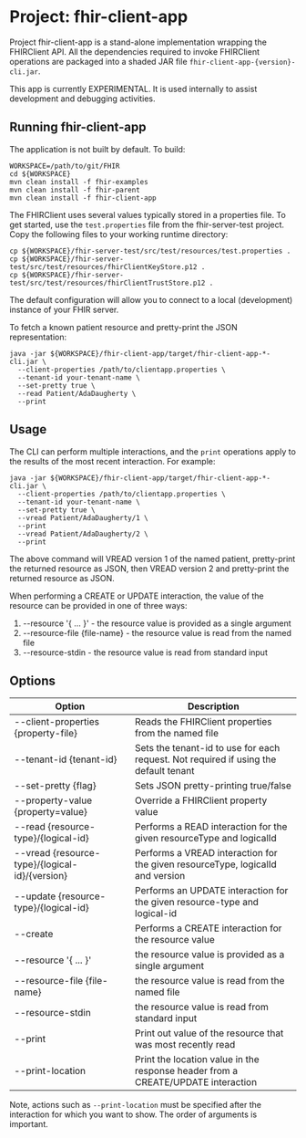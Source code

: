 # Project: fhir-client-app

Project fhir-client-app is a stand-alone implementation wrapping the FHIRClient API. All the dependencies required to invoke FHIRClient operations are packaged into a shaded JAR file `fhir-client-app-{version}-cli.jar`.

This app is currently EXPERIMENTAL. It is used internally to assist development and debugging activities.

## Running fhir-client-app

The application is not built by default. To build:

```
WORKSPACE=/path/to/git/FHIR
cd ${WORKSPACE}
mvn clean install -f fhir-examples
mvn clean install -f fhir-parent
mvn clean install -f fhir-client-app
```

The FHIRClient uses several values typically stored in a properties file. To get started, use the `test.properties` file from the fhir-server-test project. Copy the following files to your working runtime directory:

```
cp ${WORKSPACE}/fhir-server-test/src/test/resources/test.properties .
cp ${WORKSPACE}/fhir-server-test/src/test/resources/fhirClientKeyStore.p12 .
cp ${WORKSPACE}/fhir-server-test/src/test/resources/fhirClientTrustStore.p12 .
```

The default configuration will allow you to connect to a local (development) instance of your FHIR server.

To fetch a known patient resource and pretty-print the JSON representation:

```
java -jar ${WORKSPACE}/fhir-client-app/target/fhir-client-app-*-cli.jar \
  --client-properties /path/to/clientapp.properties \
  --tenant-id your-tenant-name \
  --set-pretty true \
  --read Patient/AdaDaugherty \
  --print
```

## Usage

The CLI can perform multiple interactions, and the `print` operations apply to the results of the most recent interaction. For example:

```
java -jar ${WORKSPACE}/fhir-client-app/target/fhir-client-app-*-cli.jar \
  --client-properties /path/to/clientapp.properties \
  --tenant-id your-tenant-name \
  --set-pretty true \
  --vread Patient/AdaDaugherty/1 \
  --print
  --vread Patient/AdaDaugherty/2 \
  --print
```

The above command will VREAD version 1 of the named patient, pretty-print the returned resource as JSON, then VREAD version 2 and pretty-print the returned resource as JSON.

When performing a CREATE or UPDATE interaction, the value of the resource can be provided in one of three ways:

1. --resource '{ ... }' - the resource value is provided as a single argument
2. --resource-file {file-name} - the resource value is read from the named file
3. --resource-stdin - the resource value is read from standard input

## Options

| Option | Description |
| ------ | ----------- |
| --client-properties {property-file} | Reads the FHIRClient properties from the named file |
| --tenant-id {tenant-id} | Sets the tenant-id to use for each request. Not required if using the default tenant |
| --set-pretty {flag} | Sets JSON pretty-printing true/false |
| --property-value {property=value} | Override a FHIRClient property value |
| --read {resource-type}/{logical-id} | Performs a READ interaction for the given resourceType and logicalId |
| --vread {resource-type}/{logical-id}/{version} | Performs a VREAD interaction for the given resourceType, logicalId and version |
| --update {resource-type}/{logical-id} | Performs an UPDATE interaction for the given resource-type and logical-id |
| --create  | Performs a CREATE interaction for the resource value |
| --resource '{ ... }' | the resource value is provided as a single argument |
| --resource-file {file-name} | the resource value is read from the named file |
| --resource-stdin | the resource value is read from standard input |
| --print | Print out value of the resource that was most recently read |
| --print-location | Print the location value in the response header from a CREATE/UPDATE interaction |

Note, actions such as `--print-location` must be specified after the interaction for which you want to show. The order of arguments is important.
